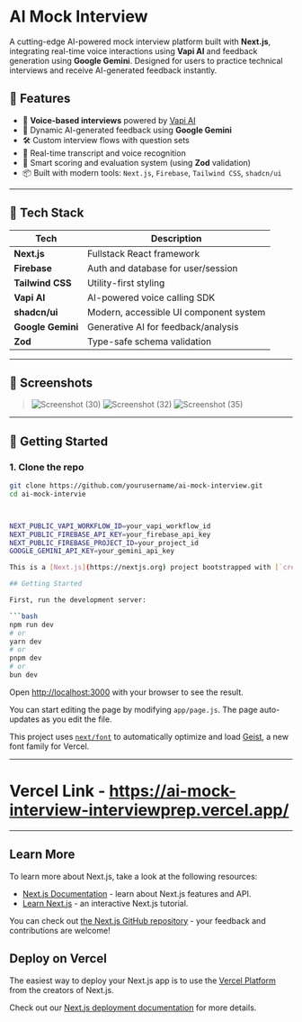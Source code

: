 # AI Mock Interview

A cutting-edge AI-powered mock interview platform built with **Next.js**, integrating real-time voice interactions using **Vapi AI** and feedback generation using **Google Gemini**. Designed for users to practice technical interviews and receive AI-generated feedback instantly.

## 🚀 Features

- 🎤 **Voice-based interviews** powered by [Vapi AI](https://vapi.ai)
- 🤖 Dynamic AI-generated feedback using **Google Gemini**
- 🛠️ Custom interview flows with question sets
- 💬 Real-time transcript and voice recognition
- 🧠 Smart scoring and evaluation system (using **Zod** validation)
- 📦 Built with modern tools: `Next.js`, `Firebase`, `Tailwind CSS`, `shadcn/ui`

---

## 🧰 Tech Stack

| Tech           | Description                            |
|----------------|----------------------------------------|
| **Next.js**    | Fullstack React framework              |
| **Firebase**   | Auth and database for user/session     |
| **Tailwind CSS** | Utility-first styling                |
| **Vapi AI**    | AI-powered voice calling SDK           |
| **shadcn/ui**  | Modern, accessible UI component system |
| **Google Gemini** | Generative AI for feedback/analysis |
| **Zod**        | Type-safe schema validation            |

---

## 📸 Screenshots

> ![Screenshot (30)](https://github.com/user-attachments/assets/da5ffb78-6983-408e-9f7b-c495afa3b3b5)
> ![Screenshot (32)](https://github.com/user-attachments/assets/ca3ace4f-175d-409f-8695-4290b4f95aa5)
> ![Screenshot (35)](https://github.com/user-attachments/assets/20c877ce-eacd-4cba-ba75-4458c71912c4)





---

## 🧪 Getting Started

### 1. Clone the repo

```bash
git clone https://github.com/yourusername/ai-mock-interview.git
cd ai-mock-intervie



NEXT_PUBLIC_VAPI_WORKFLOW_ID=your_vapi_workflow_id
NEXT_PUBLIC_FIREBASE_API_KEY=your_firebase_api_key
NEXT_PUBLIC_FIREBASE_PROJECT_ID=your_project_id
GOOGLE_GEMINI_API_KEY=your_gemini_api_key

This is a [Next.js](https://nextjs.org) project bootstrapped with [`create-next-app`](https://github.com/vercel/next.js/tree/canary/packages/create-next-app).

## Getting Started

First, run the development server:

```bash
npm run dev
# or
yarn dev
# or
pnpm dev
# or
bun dev
```

Open [http://localhost:3000](http://localhost:3000) with your browser to see the result.

You can start editing the page by modifying `app/page.js`. The page auto-updates as you edit the file.

This project uses [`next/font`](https://nextjs.org/docs/app/building-your-application/optimizing/fonts) to automatically optimize and load [Geist](https://vercel.com/font), a new font family for Vercel.

---

# Vercel Link - https://ai-mock-interview-interviewprep.vercel.app/

---

## Learn More

To learn more about Next.js, take a look at the following resources:

- [Next.js Documentation](https://nextjs.org/docs) - learn about Next.js features and API.
- [Learn Next.js](https://nextjs.org/learn) - an interactive Next.js tutorial.

You can check out [the Next.js GitHub repository](https://github.com/vercel/next.js) - your feedback and contributions are welcome!

## Deploy on Vercel

The easiest way to deploy your Next.js app is to use the [Vercel Platform](https://vercel.com/new?utm_medium=default-template&filter=next.js&utm_source=create-next-app&utm_campaign=create-next-app-readme) from the creators of Next.js.

Check out our [Next.js deployment documentation](https://nextjs.org/docs/app/building-your-application/deploying) for more details.
